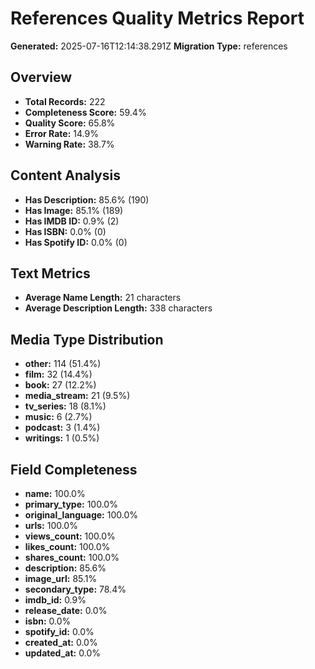 # References Quality Metrics Report

**Generated:** 2025-07-16T12:14:38.291Z
**Migration Type:** references

## Overview

- **Total Records:** 222
- **Completeness Score:** 59.4%
- **Quality Score:** 65.8%
- **Error Rate:** 14.9%
- **Warning Rate:** 38.7%

## Content Analysis

- **Has Description:** 85.6% (190)
- **Has Image:** 85.1% (189)
- **Has IMDB ID:** 0.9% (2)
- **Has ISBN:** 0.0% (0)
- **Has Spotify ID:** 0.0% (0)

## Text Metrics

- **Average Name Length:** 21 characters
- **Average Description Length:** 338 characters

## Media Type Distribution

- **other:** 114 (51.4%)
- **film:** 32 (14.4%)
- **book:** 27 (12.2%)
- **media_stream:** 21 (9.5%)
- **tv_series:** 18 (8.1%)
- **music:** 6 (2.7%)
- **podcast:** 3 (1.4%)
- **writings:** 1 (0.5%)

## Field Completeness

- **name:** 100.0%
- **primary_type:** 100.0%
- **original_language:** 100.0%
- **urls:** 100.0%
- **views_count:** 100.0%
- **likes_count:** 100.0%
- **shares_count:** 100.0%
- **description:** 85.6%
- **image_url:** 85.1%
- **secondary_type:** 78.4%
- **imdb_id:** 0.9%
- **release_date:** 0.0%
- **isbn:** 0.0%
- **spotify_id:** 0.0%
- **created_at:** 0.0%
- **updated_at:** 0.0%
